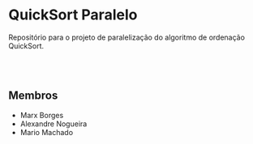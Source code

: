 # **QuickSort Paralelo**

Repositório para o projeto de paralelização do algoritmo de ordenação QuickSort.

<br>

<br>

## **Membros**

- Marx Borges
- Alexandre Nogueira
- Mario Machado
